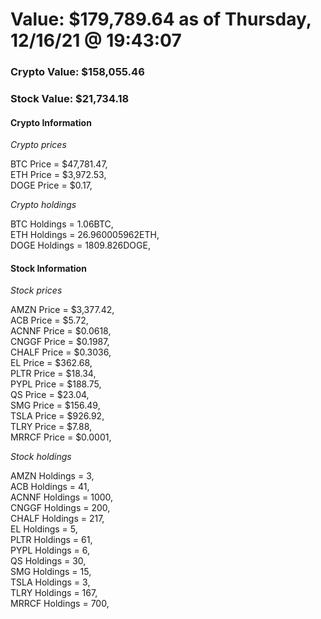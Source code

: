 # Value: $179,789.64 as of Thursday, 12/16/21 @ 19:43:07 

### Crypto Value: $158,055.46

### Stock Value: $21,734.18

#### Crypto Information 
*Crypto prices* 

BTC Price = $47,781.47,  
ETH Price = $3,972.53,  
DOGE Price = $0.17,  


*Crypto holdings* 

BTC Holdings = 1.06BTC,  
ETH Holdings = 26.960005962ETH,  
DOGE Holdings = 1809.826DOGE,  


#### Stock Information 

*Stock prices* 

AMZN Price = $3,377.42,  
ACB Price = $5.72,  
ACNNF Price = $0.0618,  
CNGGF Price = $0.1987,  
CHALF Price = $0.3036,  
EL Price = $362.68,  
PLTR Price = $18.34,  
PYPL Price = $188.75,  
QS Price = $23.04,  
SMG Price = $156.49,  
TSLA Price = $926.92,  
TLRY Price = $7.88,  
MRRCF Price = $0.0001,  


*Stock holdings* 

AMZN Holdings = 3,  
ACB Holdings = 41,  
ACNNF Holdings = 1000,  
CNGGF Holdings = 200,  
CHALF Holdings = 217,  
EL Holdings = 5,  
PLTR Holdings = 61,  
PYPL Holdings = 6,  
QS Holdings = 30,  
SMG Holdings = 15,  
TSLA Holdings = 3,  
TLRY Holdings = 167,  
MRRCF Holdings = 700,  


